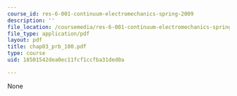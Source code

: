 ```yaml
---
course_id: res-6-001-continuum-electromechanics-spring-2009
description: ''
file_location: /coursemedia/res-6-001-continuum-electromechanics-spring-2009/18501542dea0ec11fcf1ccfba31ded0a_chap03_prb_100.pdf
file_type: application/pdf
layout: pdf
title: chap03_prb_100.pdf
type: course
uid: 18501542dea0ec11fcf1ccfba31ded0a

---
```

None